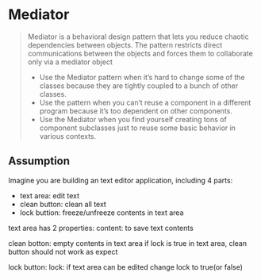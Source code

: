 # Mediator

> Mediator is a behavioral design pattern that lets you reduce chaotic dependencies between objects. The pattern restricts direct communications between the objects and forces them to collaborate only via a mediator object
>
>  * Use the Mediator pattern when it’s hard to change some of the classes because they are tightly coupled to a bunch of other classes.
>  * Use the pattern when you can’t reuse a component in a different program because it’s too dependent on other components.
>  * Use the Mediator when you find yourself creating tons of component subclasses just to reuse some basic behavior in various contexts.

## Assumption
Imagine  you are building an text editor application, including 4 parts:
* text area: edit text
* clean button: clean all text
* lock buttion: freeze/unfreeze contents in text area

text area has 2 properties:
    content: to save text contents

clean botton:
    empty contents in text area
    if lock is true in text area, clean button should not work as expect

lock button:
    lock: if text area can be edited
    change lock to true(or false)


